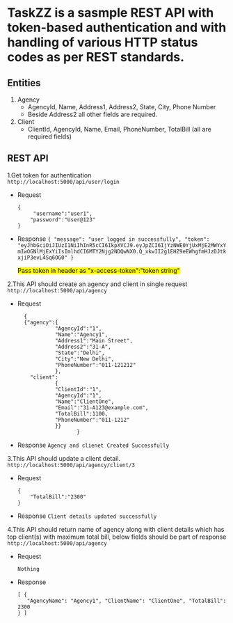# TaskZZ is a sasmple REST API with token-based authentication and with handling of various HTTP status codes as per REST standards.

## Entities

1. Agency
   - AgencyId, Name, Address1, Address2, State, City, Phone Number
   - Beside Address2 all other fields are required.
2. Client
   - ClientId, AgencyId, Name, Email, PhoneNumber, TotalBill (all are required fields)

## REST API

1.Get token for authentication  
 `http://localhost:5000/api/user/login`

- Request
  ```
  {
       "username":"user1",
      "password":"User@123"
  }
  ```
- Response
  `{ "message": "user logged in successfully", "token": "eyJhbGciOiJIUzI1NiIhInR5cCI6IkpXVCJ9.eyJpZCI6IjYzNWE0YjUxMjE2MWYxYmIwOGNlMjExYiIsImlhdCI6MTY2Njg2NDQwNX0.Q_xkwII2g1EHZ9eEWhgfmHJzDJtkxjiP3evL4Sq6OG0" }`

  <mark>Pass token in header as "x-access-token":"token string"</mark>

2.This API should create an agency and client in single request
  `http://localhost:5000/api/agency`

- Request
  ```
  	{
  	{"agency":{
              "AgencyId":"1",
              "Name":"Agency1",
              "Address1":"Main Street",
              "Address2":"31-A",
              "State":"Delhi",
              "City":"New Delhi",
              "PhoneNumber":"011-121212"
              },
      "client":
              {
              "ClientId":"1",
              "AgencyId":"1",
              "Name":"ClientOne",
              "Email":"31-A123@example.com",
              "TotalBill":1100,
              "PhoneNumber":"011-1212"
              }}
                     }
  ```
- Response
  `Agency and clienet Created Successfully`

3.This API should update a client detail.
  `http://localhost:5000/api/agency/client/3`

- Request
  ```
  {
      "TotalBill":"2300"
  }
  ```
- Response
  `Client details updated successfully`

4.This API should return name of agency along with client details which has top client(s) with maximum total bill, below fields should be part of response
  `http://localhost:5000/api/agency`

- Request
  ```
  Nothing
  ```
- Response
  ```
  [ {
     "AgencyName": "Agency1", "ClientName": "ClientOne", "TotalBill": 2300
  } ]
  ```
